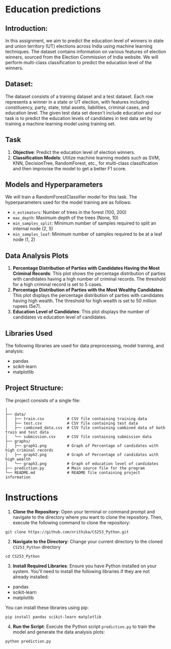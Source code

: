 # Education predictions

## Introduction:
In this assignment, we aim to predict the education level of winners in state and union territory (UT) elections across India using machine learning techniques. The dataset contains information on various features of election winners, sourced from the Election Commission of India website. We will perform multi-class classification to predict the education level of the winners.

## Dataset:
The dataset consists of a training dataset and a test dataset. Each row represents a winner in a state or UT election, with features including constituency, party, state, total assets, liabilities, criminal cases, and education level. The given test data set doesn't include education and our task is to predict the education levels of candidates in test data set by training a machine learning model using training set.

## Task
1. **Objective**: Predict the education level of election winners.
2. **Classification Models**: Utilize machine learning models such as SVM, KNN, DecisionTree, RandomForest, etc., for multi-class classification and then improvise the model to get a better F1 score.

## Models and Hyperparameters
We will train a RandomForestClassifier model for this task. The hyperparameters used for the model training are as follows:

- `n_estimators`: Number of trees in the forest (100, 200)
- `max_depth`: Maximum depth of the trees (None, 10)
- `min_samples_split`: Minimum number of samples required to split an internal node (2, 5)
- `min_samples_leaf`: Minimum number of samples required to be at a leaf node (1, 2)

## Data Analysis Plots
1. **Percentage Distribution of Parties with Candidates Having the Most Criminal Records**: This plot shows the percentage distribution of parties with candidates having a high number of criminal records. The threshold for a high criminal record is set to 5 cases.
2. **Percentage Distribution of Parties with the Most Wealthy Candidates**: This plot displays the percentage distribution of parties with candidates having high wealth. The threshold for high wealth is set to 50 million rupees (5e7).
3. **Education Level of Candidates**: This plot displays the number of candidates vs education level of candidates.


## Libraries Used
The following libraries are used for data preprocessing, model training, and analysis:
- pandas
- scikit-learn
- matplotlib

## Project Structure:

The project consists of a single file:

```CS253_Python/
│
├── data/
│   ├── train.csv          # CSV file containing training data
│   ├── test.csv           # CSV file containing test data
│   ├── combined_data.csv  # CSV file containing combined data of both train and test data
│   └── submission.csv     # CSV file containing submission data
├── graphs/
│   ├── graph1.png         # Graph of Percentage of candidates with high criminal records
│   ├── graph2.png         # Graph of Percentage of candidates with high wealth
│   └── graph3.png         # Graph of education level of candidates
├── prediction.py          # Main source file for the program
└── README.md              # README file containing project information

```
# Instructions

1. **Clone the Repository**: Open your terminal or command prompt and navigate to the directory where you want to clone the repository. Then, execute the following command to clone the repository:
```
git clone https://github.com/nrithika/CS253_Python.git
```

2. **Navigate to the Directory**: Change your current directory to the cloned `CS253_Python` directory
```
cd CS253_Python
```

3. **Install Required Libraries**: Ensure you have Python installed on your system. You'll need to install the following libraries if they are not already installed:
- pandas
- scikit-learn
- matplotlib

You can install these libraries using pip:
```
pip install pandas scikit-learn matplotlib
```

4. **Run the Script**: Execute the Python script `prediction.py` to train the model and generate the data analysis plots:
```
python prediction.py
```
